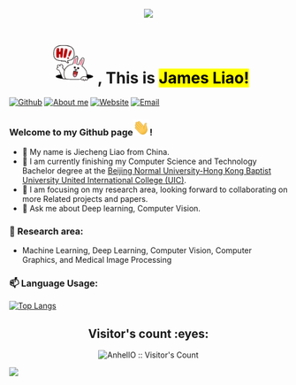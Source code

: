 <p align="center"><img src="https://i.imgur.com/A6bWGFl.gif"/></p>
<div>
  <h1 align="center"> 
    <strong>
      <img src="https://github.com/ffftuanxxx/ffftuanxxx/blob/main/hi.gif" width="90px">, This is <mark>James Liao!</mark>
    </strong>
  </h1>
</div>
 
[![Github](https://img.shields.io/badge/-Github-000?style=for-the-badge&logo=Github&logoColor=white)](https://github.com/ffftuanxxx)
[![About me](https://img.shields.io/badge/About%20Me-eaf500?style=for-the-badge)](https://ffftuanxxx.github.io)
[![Website](https://img.shields.io/badge/Website-8A2BE2?style=for-the-badge)](https://elucidator.cn)
[![Email](https://img.shields.io/badge/Email-00FFFF?style=for-the-badge)](mailto:1544521055@qq.com)
<!--[![Linkedin](https://img.shields.io/badge/-LinkedIn-blue?style=flat&logo=Linkedin&logoColor=white)](https://www.linkedin.com/in/froldanzafra/)-->
<!--<img src="https://i.imgur.com/dTYwdG1.gif" alt="Welcome!" width="300"/>-->
### Welcome to my Github page<img src="https://github.com/ABSphreak/ABSphreak/blob/master/gifs/Hi.gif" width="30px">!
- 👯 My name is Jiecheng Liao from China. 
- 🔭 I am currently finishing my Computer Science and Technology Bachelor degree at the [Beijing Normal University-Hong Kong Baptist University United International College (UIC)](https://www.uic.edu.cn/).
- 🌱 I am focusing on my research area, looking forward to collaborating on more Related projects and papers.
- 💬 Ask me about Deep learning, Computer Vision.


### 🌱 Research area: 
- Machine Learning, Deep Learning, Computer Vision, Computer Graphics, and Medical Image Processing
<!--### 📫 Repository Status & Language Usage:-->
### 📫 Language Usage:
<!--![James's GitHub stats](https://github-readme-stats.vercel.app/api?username=ffftuanxxx&show_icons=true&theme=radical&count_private=true)-->
[![Top Langs](https://github-readme-stats.vercel.app/api/top-langs/?username=ffftuanxxx&theme=radical&count_private=true&hide=javascript,scss&layout=compact)](https://github.com/ffftuanxxx/github-readme-stats)

<h2 align="center">Visitor's count :eyes:</h2>
<p align="center"><img src="https://profile-counter.glitch.me/{ffftuanxxx}/count.svg" alt="AnhellO :: Visitor's Count" /></p>

<img src="https://imgur.com/rilHVxA.png"/>
<!--<img alt="Jha-Vineet69's Github Stats" src="https://github-readme-stats.jha-vineet69.vercel.app/api?username=jha-vineet69&hide=stars&show_icons=true&hide_border=true&theme=buefy" width="500"/>--!>
<!--**ffftuanxxx/ffftuanxxx** is a ✨ _special_ ✨ repository because its `README.md` (this file) appears on your GitHub profile.
👋
Here are some ideas to get you started:-->

<!--- 🔭 I’m a normal CST student at [Beijing Normal University-Hong Kong Baptist University United International College (UIC)](https://www.uic.edu.cn/)-->
<!--- 🌱 I’m currently learning ...
- 👯 I’m looking to collaborate on ...
- 🤔 I’m looking for help with ...
- 💬 Ask me about ...
- 📫 How to reach me: ...
- 😄 Pronouns: ...
- ⚡ Fun fact: ...-->
